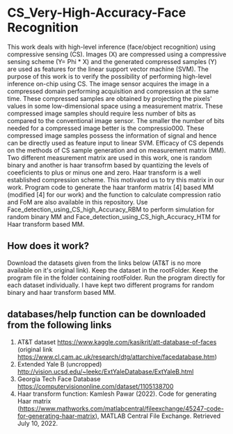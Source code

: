 # CS_Very-High-Accuracy-Face Recognition
This work deals with high-level inference (face/object recognition) using compressive sensing (CS). Images (X) are compressed using a compressive sensing scheme (Y= Phi * X) and the generated compressed samples (Y) are used as features for the linear support vector machine (SVM). The purpose of this work is to verify the possibility of performing high-level inference on-chip using CS. The image sensor acquires the image in a compressed domain performing acquisition and compression at the same time. These compressed samples are obtained by projecting the pixels' values in some low-dimensional space using a measurement matrix. These compressed image samples should require less number of bits as compared to the conventional image sensor. The smaller the number of bits needed for a compressed image better is the compressio000. These compressed image samples possess the information of signal and hence can be directly used as feature input to linear SVM. Efficacy of CS depends on the methods of CS sample generation and on measurement matrix (MM). Two different measurement matrix are used in this work, one is random binary and another is haar transofrm based by quantizing the levels of coeeficients to plus or minus one and zero. Haar transform is a well established compression scheme. This motivated us to try this matrix in our work. Program code to generate the haar tranform matrix [4] based MM (modified [4] for our work) and the function to calculate compression ratio and FoM are also available in this repository. Use Face_detection_using_CS_high_Accuracy_RBM to perform simulation for random binary MM and Face_detection_using_CS_high_Accuracy_HTM for Haar transform based MM.

## How does it work?
Download the datasets given from the links below (AT&T is no more available on it's original link). Keep the dataset in the rootFolder. Keep the program file in the folder containing rootFolder. Run the program directly for each dataset individually. I have kept two different programs for random binary and haar transform based MM.

## databases/help function can be downloaded from the following links
1. AT&T dataset https://www.kaggle.com/kasikrit/att-database-of-faces (original link https://www.cl.cam.ac.uk/research/dtg/attarchive/facedatabase.htm)
2. Extended Yale B (uncropped) http://vision.ucsd.edu/~leekc/ExtYaleDatabase/ExtYaleB.html
3. Georgia Tech Face Database https://computervisiononline.com/dataset/1105138700
4. Haar transform function: Kamlesh Pawar (2022). Code for generating Haar matrix (https://www.mathworks.com/matlabcentral/fileexchange/45247-code-for-generating-haar-matrix), MATLAB Central File Exchange. Retrieved July 10, 2022.
